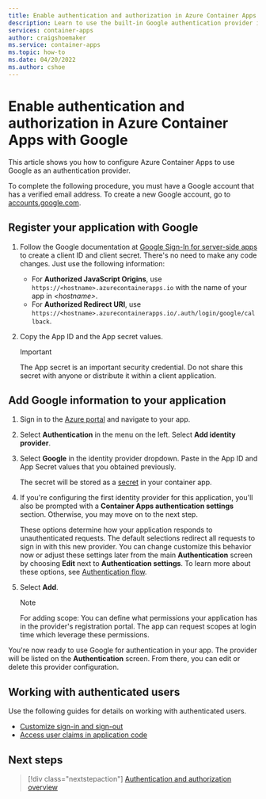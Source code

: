 ```yaml
---
title: Enable authentication and authorization in Azure Container Apps with Google
description: Learn to use the built-in Google authentication provider in Azure Container Apps.
services: container-apps
author: craigshoemaker
ms.service: container-apps
ms.topic: how-to
ms.date: 04/20/2022
ms.author: cshoe
---
```


# Enable authentication and authorization in Azure Container Apps with Google

This article shows you how to configure Azure Container Apps to use Google as an authentication provider.

To complete the following procedure, you must have a Google account that has a verified email address. To create a new Google account, go to [accounts.google.com](https://go.microsoft.com/fwlink/p/?LinkId=268302).

## <a name="google-register"> </a>Register your application with Google

1. Follow the Google documentation at [Google Sign-In for server-side apps](https://developers.google.com/identity/sign-in/web/server-side-flow) to create a client ID and client secret. There's no need to make any code changes. Just use the following information:
    - For **Authorized JavaScript Origins**, use `https://<hostname>.azurecontainerapps.io` with the name of your app in *\<hostname>*.
    - For **Authorized Redirect URI**, use `https://<hostname>.azurecontainerapps.io/.auth/login/google/callback`.
1. Copy the App ID and the App secret values.

    > [!IMPORTANT]
    > The App secret is an important security credential. Do not share this secret with anyone or distribute it within a client application.

## <a name="google-secrets"> </a>Add Google information to your application

1. Sign in to the [Azure portal] and navigate to your app.
1. Select **Authentication** in the menu on the left. Select **Add identity provider**.
1. Select **Google** in the identity provider dropdown. Paste in the App ID and App Secret values that you obtained previously.

    The secret will be stored as a [secret](manage-secrets.md) in your container app.

1. If you're configuring the first identity provider for this application, you'll also be prompted with a **Container Apps authentication settings** section. Otherwise, you may move on to the next step.

    These options determine how your application responds to unauthenticated requests. The default selections redirect all requests to sign in with this new provider. You can change customize this behavior now or adjust these settings later from the main **Authentication** screen by choosing **Edit** next to **Authentication settings**. To learn more about these options, see [Authentication flow](authentication.md#authentication-flow).

1. Select **Add**.

    > [!NOTE]
    > For adding scope: You can define what permissions your application has in the provider's registration portal. The app can request scopes at login time which leverage these permissions.

You're now ready to use Google for authentication in your app. The provider will be listed on the **Authentication** screen. From there, you can edit or delete this provider configuration.

## Working with authenticated users

Use the following guides for details on working with authenticated users.

* [Customize sign-in and sign-out](authentication.md#customize-sign-in-and-sign-out)
* [Access user claims in application code](authentication.md#access-user-claims-in-application-code)

## Next steps

> [!div class="nextstepaction"]
> [Authentication and authorization overview](authentication.md)

<!-- URLs. -->
[Azure portal]: https://portal.azure.com/
